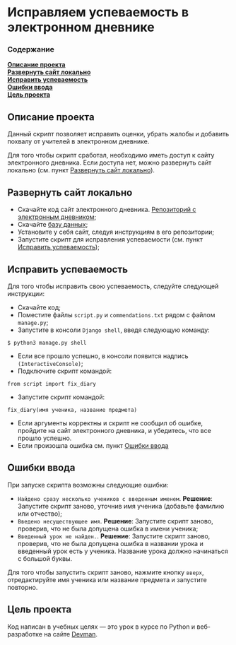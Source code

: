 # Исправляем успеваемость в электронном дневнике

### Содержание
**[Описание проекта](#описание-проекта)**<br>
**[Развернуть сайт локально](#развернуть-сайт-локально)**<br>
**[Исправить успеваемость](#исправить-успеваемость)**<br>
**[Ошибки ввода](#ошибки-ввода)**<br>
**[Цель проекта](#цель-проекта)**<br>

## Описание проекта

Данный скрипт позволяет исправить оценки, убрать жалобы и добавить похвалу 
от учителей в электронном дневнике. 

Для того чтобы скрипт сработал, необходимо иметь доступ к сайту электронного 
дневника. Если доступа нет, можно развернуть сайт локально (см. пункт 
[Развернуть сайт локально](#развернуть-сайт-локально)).

## Развернуть сайт локально

- Скачайте код сайт электронного дневника. [Репозиторий с электронным 
  дневником](https://github.com/devmanorg/e-diary/tree/master);
- Скачайте [базу данных](https://dvmn.org/filer/canonical/1562234129/166/);
- Установите у себя сайт, следуя инструкциям в его репозитории;
- Запустите скрипт для исправления успеваемости (см. пункт [Исправить 
  успеваемость](#исправить-успеваемость));

## Исправить успеваемость

Для того чтобы исправить свою успеваемость, следуйте следующей инструкции:

- Скачайте код;
- Поместите файлы `script.py` и `commendations.txt` рядом с файлом `manage.py`;
- Запустите в консоли `Django shell`, введя следующую команду:
```
$ python3 manage.py shell
```
- Если все прошло успешно, в консоли появится надпись `(InteractiveConsole)`;
- Подключите скрипт командой:
```
from script import fix_diary
```
- Запустите скрипт командой:
```
fix_diary(имя ученика, название предмета)
```
- Если аргументы корректны и скрипт не сообщил об ошибке, пройдите на 
  сайт электронного дневника, и убедитесь, что все прошло успешно.
- Если произошла ошибка см. пункт [Ошибки ввода](#ошибки-ввода)


## Ошибки ввода

При запуске скрипта возможны следующие ошибки:

- `Найдено сразу несколько учеников с введенным именем`. __Решение__: 
  Запустите скрипт заново, уточнив имя ученика (добавьте фамилию или отчество);
- `Введено несуществующее имя`. __Решение__: 
  Запустите скрипт заново, проверив, что не была допущена ошибка в 
  имени ученика;
- `Введенный урок не найден.`. __Решение__: 
  Запустите скрипт заново, проверив, что не была допущена ошибка в 
  названии урока и введенный урок есть у ученика. Название урока должно 
  начинаться с большой буквы. 

Для того чтобы запустить скрипт заново, нажмите кнопку `вверх`, отредактируйте 
имя ученика или название предмета и запустите повторно.


## Цель проекта

Код написан в учебных целях — это урок в курсе по Python и веб-разработке на 
сайте [Devman](https://dvmn.org/).